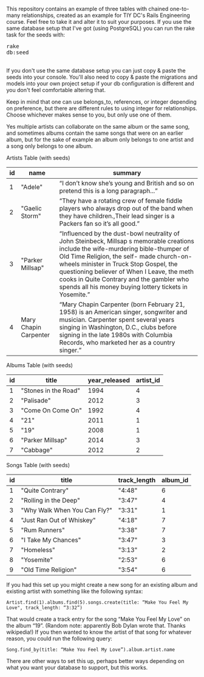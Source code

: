 This repository contains an example of three tables with chained one-to-many relationships, created as an example for TIY DC's Rails Engineering course.  Feel free to take it and alter it to suit your purposes.  If you use the same database setup that I've got (using PostgreSQL) you can run the rake task for the seeds with: <pre>rake db:seed</pre>  
If you don't use the same database setup you can just copy & paste the seeds into your console.  You'll also need to copy & paste the migrations and models into your own project setup if your db configuration is different and you don't feel comfortable altering that.  

Keep in mind that one can use belongs_to, references, or integer depending on preference, but there are different rules to using integer for relationships.  Choose whichever makes sense to you, but only use one of them.

Yes multiple artists can collaborate on the same album or the same song, and sometimes albums contain the same songs that were on an earlier album, but for the sake of example an album only belongs to one artist and a song only belongs to one album.

Artists Table (with seeds)  

| id | name                  | summary                                                                                                                                                                                                                                                                                                                                                                         |
|----|-----------------------|---------------------------------------------------------------------------------------------------------------------------------------------------------------------------------------------------------------------------------------------------------------------------------------------------------------------------------------------------------------------------------|
| 1  | "Adele"               | “I don’t know she’s young and British and so on pretend this is a long paragraph...”                                                                                                                                                                                                                                                                                            |
| 2  | "Gaelic Storm"        | “They have a rotating crew of female fiddle players who always drop out of the band when they have children.,Their lead singer is a Packers fan so it’s all good.”                                                                                                                                                                                                              |
| 3  | "Parker Millsap"      | “Influenced by the dust-bowl neutrality of John Steinbeck, Millsap s memorable creations include the wife-murdering bible-thumper of Old Time Religion, the self- made church-on-wheels minister in Truck Stop Gospel, the questioning believer of When I Leave, the meth cooks in Quite Contrary and the gambler who spends all his money buying lottery tickets in Yosemite.” |
| 4  | Mary Chapin Carpenter | “Mary Chapin Carpenter (born February 21, 1958) is an American singer, songwriter and musician. Carpenter spent several years singing in Washington, D.C., clubs before signing in the late 1980s with Columbia Records, who marketed her as a country singer.”                                                                                                                 |
  
Albums Table (with seeds)  

| id | title                | year_released | artist_id |
|----|----------------------|---------------|-----------|
| 1  | "Stones in the Road" | 1994          | 4         |
| 2  | "Palisade"           | 2012          | 3         |
| 3  | "Come On Come On"    | 1992          | 4         |
| 4  | "21"                 | 2011          | 1         |
| 5  | "19"                 | 2008          | 1         |
| 6  | "Parker Millsap"     | 2014          | 3         |
| 7  | "Cabbage"            | 2012          | 2         |

Songs Table (with seeds)  

| id | title                        | track_length | album_id |
|----|------------------------------|--------------|----------|
| 1  | "Quite Contrary"             | "4:48"       | 6        |
| 2  | "Rolling in the Deep"        | "3:47"       | 4        |
| 3  | "Why Walk When You Can Fly?" | "3:31"       | 1        |
| 4  | "Just Ran Out of Whiskey"    | "4:18"       | 7        |
| 5  | "Rum Runners"                | "3:38"       | 7        |
| 6  | "I Take My Chances"          | "3:47"       | 3        |
| 7  | "Homeless"                   | "3:13"       | 2        |
| 8  | "Yosemite"                   | "2:53"       | 6        |
| 9  | "Old Time Religion"          | "3:54"       | 6        |

If you had this set up you might create a new song for an existing album and existing artist with something like the following syntax:

	Artist.find(1).albums.find(5).songs.create(title: “Make You Feel My Love", track_length: “3:32”)

That would create a track entry for the song “Make You Feel My Love” on the album “19”.  (Random note: apparently Bob Dylan wrote that.  Thanks wikipedia!)  If you then wanted to know the artist of that song for whatever reason, you could run the following query:

	Song.find_by(title: “Make You Feel My Love”).album.artist.name

There are other ways to set this up, perhaps better ways depending on what you want your database to support, but this works.
